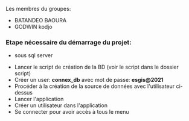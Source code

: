 Les membres du groupes:

- BATANDEO BAOURA
- GODWIN kodjo 

### Etape nécessaire du démarrage du projet:

* sous sql server
- Lancer le script de création de la BD (voir le script dans le dossier script)
- Créer un user: **connex_db** avec mot de passe: **esgis@2021** 
- Procéder à la création de la source de données avec l'utilisateur ci-dessus
- Lancer l'application
- Créer un utilisateur dans l'application
- Se connecter pour avoir accès à tous le menu

